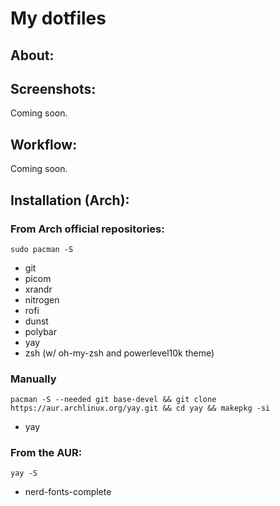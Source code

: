 # My dotfiles


## About:


## Screenshots:
Coming soon.

## Workflow:
Coming soon.

## Installation (Arch):
### From Arch official repositories:
```
sudo pacman -S 
```
- git
- picom
- xrandr
- nitrogen
- rofi
- dunst
- polybar
- yay
- zsh (w/ oh-my-zsh and powerlevel10k theme)
### Manually
```
pacman -S --needed git base-devel && git clone https://aur.archlinux.org/yay.git && cd yay && makepkg -si
```
- yay

### From the AUR:
```
yay -S
```
- nerd-fonts-complete
